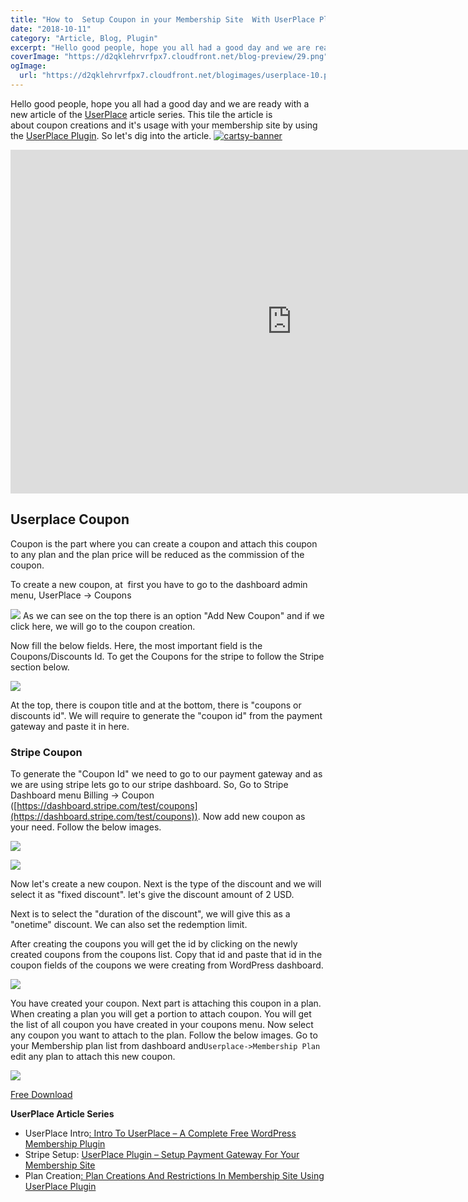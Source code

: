 ```yaml
---
title: "How to  Setup Coupon in your Membership Site  With UserPlace Plugin"
date: "2018-10-11"
category: "Article, Blog, Plugin"
excerpt: "Hello good people, hope you all had a good day and we are ready with a new article of the UserPlace article series. This tile the article is about coupon creations and it’s usage with your membership site by using the UserPlace Plugin. So let’s dig into the article. ﻿ Userplace Coupon Coupon is the part where"
coverImage: "https://d2qklehrvrfpx7.cloudfront.net/blog-preview/29.png"
ogImage:
  url: "https://d2qklehrvrfpx7.cloudfront.net/blogimages/userplace-10.png"
---
```


Hello good people, hope you all had a good day and we are ready with a new article of the [UserPlace](https://redq.io/userplace) article series. This tile the article is about coupon creations and it's usage with your membership site by using the [UserPlace Plugin](https://wordpress.org/plugins/userplace-member-subscription-restriction-payments/). So let's dig into the article.
[![cartsy-banner](https://d2qklehrvrfpx7.cloudfront.net/blogimages/cartsy-banner.jpg)](https://bit.ly/cartsyTheme)

<iframe src="https://www.youtube.com/embed/VcJ95WyzCtc" width="900" height="550" frameborder="0" allowfullscreen="allowfullscreen"><span data-mce-type="bookmark" style="display: inline-block; width: 0px; overflow: hidden; line-height: 0;" class="mce_SELRES_start">﻿</span></iframe>

## **Userplace Coupon**

Coupon is the part where you can create a coupon and attach this coupon to any plan and the plan price will be reduced as the commission of the coupon.

To create a new coupon, at  first you have to go to the dashboard admin menu, UserPlace -> Coupons

![](https://d2qklehrvrfpx7.cloudfront.net/blogimages/userplace-11.png) As we can see on the top there is an option "Add New Coupon" and if we click here, we will go to the coupon creation.

Now fill the below fields. Here, the most important field is the Coupons/Discounts Id. To get the Coupons for the stripe to follow the Stripe section below.

![](https://d2qklehrvrfpx7.cloudfront.net/blogimages/userplace-12.png)

At the top, there is coupon title and at the bottom, there is "coupons or discounts id". We will require to generate the "coupon id" from the payment gateway and paste it in here.

### **Stripe Coupon**

To generate the "Coupon Id" we need to go to our payment gateway and as we are using stripe lets go to our stripe dashboard. So, Go to Stripe Dashboard menu Billing -> Coupon ([https://dashboard.stripe.com/test/coupons](https://dashboard.stripe.com/test/coupons)). Now add new coupon as your need. Follow the below images.

![](https://d2qklehrvrfpx7.cloudfront.net/blogimages/userplace-13.png)

![](https://d2qklehrvrfpx7.cloudfront.net/blogimages/userplace-14.png)

Now let's create a new coupon. Next is the type of the discount and we will select it as "fixed discount". let's give the discount amount of 2 USD.

Next is to select the "duration of the discount", we will give this as a "onetime" discount. We can also set the redemption limit.

After creating the coupons you will get the id by clicking on the newly created coupons from the coupons list. Copy that id and paste that id in the coupon fields of the coupons we were creating from WordPress dashboard.

![](https://d2qklehrvrfpx7.cloudfront.net/blogimages/userplace-15.png)

You have created your coupon. Next part is attaching this coupon in a plan. When creating a plan you will get a portion to attach coupon. You will get the list of all coupon you have created in your coupons menu. Now select any coupon you want to attach to the plan. Follow the below images. Go to your Membership plan list from dashboard and`Userplace->Membership Plan` edit any plan to attach this new coupon.

![](https://d2qklehrvrfpx7.cloudfront.net/blogimages/userplace-12=6.png)

<a href="https://wordpress.org/plugins/userplace-member-subscription-restriction-payments/" class="btn">Free Download</a>

**UserPlace Article Series**

- UserPlace Intro[: Intro To UserPlace – A Complete Free WordPress Membership Plugin](https://redq.io/blog/userplace-wordpress-membership-plugin-free/)
- Stripe Setup: [UserPlace Plugin – Setup Payment Gateway For Your Membership Site](https://redq.io/blog/membership-plugin-with-payment-gateways/)
- Plan Creation[: Plan Creations And Restrictions In Membership Site Using UserPlace Plugin](https://redq.io/blog/membership-plugin-with-payment-gateways/)
